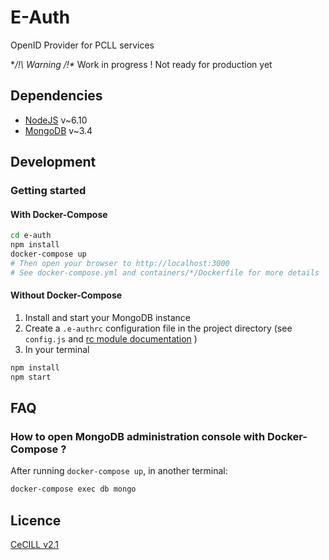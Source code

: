 # E-Auth

OpenID Provider for PCLL services

**/!\ Warning /!\** Work in progress ! Not ready for production yet

## Dependencies

- [NodeJS](https://nodejs.org/en/download/) v~6.10
- [MongoDB](https://www.mongodb.com/download-center?jmp=nav) v~3.4

## Development

### Getting started

#### With Docker-Compose

```bash
cd e-auth
npm install
docker-compose up
# Then open your browser to http://localhost:3000
# See docker-compose.yml and containers/*/Dockerfile for more details
```

#### Without Docker-Compose

1. Install and start your MongoDB instance
2. Create a `.e-authrc` configuration file in the project directory (see `config.js` and [rc module documentation](https://www.npmjs.com/package/rc) )
3. In your terminal

  ```bash
  npm install
  npm start
  ```

## FAQ

### How to open MongoDB administration console with Docker-Compose ?

After running `docker-compose up`, in another terminal:

```bash
docker-compose exec db mongo
```

## Licence

[CeCILL v2.1](http://www.cecill.info/licences/Licence_CeCILL_V2.1-en.txt)

